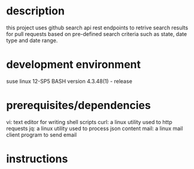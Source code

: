 # description
this project uses github search api rest endpoints to retrive search results for pull requests based on pre-defined search criteria such as state, date type and date range.

# development environment
suse linux 12-SP5
BASH version 4.3.48(1) - release

# prerequisites/dependencies
vi: text editor for writing shell scripts
curl: a linux utility used to http requests
jq: a linux utility used to process json content
mail: a linux mail client program to send email

# instructions
